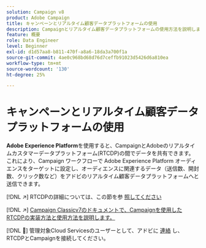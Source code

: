 ```yaml
---
solution: Campaign v8
product: Adobe Campaign
title: キャンペーンとリアルタイム顧客データプラットフォームの使用
description: Campaignとリアルタイム顧客データプラットフォームの使用方法を説明します。
feature: 概要
role: Data Engineer
level: Beginner
exl-id: d1d57aa8-b811-470f-a8a6-18da3a700f1a
source-git-commit: 4ae0c968bd68d76d7ceffb91023d5426d6a810ea
workflow-type: tm+mt
source-wordcount: '130'
ht-degree: 25%

---
```


# キャンペーンとリアルタイム顧客データプラットフォームの使用

**Adobe Experience Platform**&#x200B;を使用すると、CampaignとAdobeのリアルタイムカスタマーデータプラットフォーム(RTCDP)の間でデータを共有できます。 これにより、Campaign ワークフローで Adobe Experience Platform オーディエンスをターゲットに設定し、オーディエンスに関連するデータ（送信数、開封数、クリック数など）をアドビのリアルタイム顧客データプラットフォームへと送信できます。

[!DNL :arrow_upper_right:] RTCDPの詳細については、この節を参 [照してください](https://experienceleague.adobe.com/docs/experience-platform/rtcdp/overview.html?lang=en)

[!DNL :arrow_upper_right:]  [Campaign Classicv7のドキュメントで、Campaignを使用したRTCDPの実装方法と使用方法を説明します。](https://experienceleague.adobe.com/docs/campaign-classic/using/integrating-with-adobe-experience-cloud/aep-sources-destinations/get-started-sources-destinations.html?lang=en#integrating-with-adobe-experience-cloud)

[!DNL :speech_balloon:] 管理対象Cloud Servicesのユーザーとして、アドビに [連絡](../start/campaign-faq.md#support) し、RTCDPとCampaignを接続してください。
